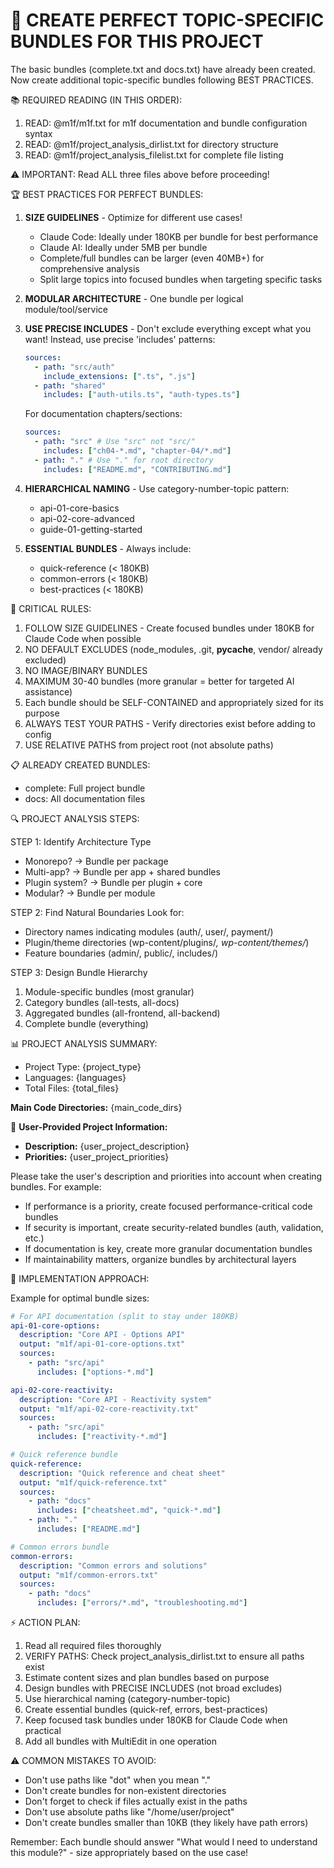 # 🎯 CREATE PERFECT TOPIC-SPECIFIC BUNDLES FOR THIS PROJECT

The basic bundles (complete.txt and docs.txt) have already been created. Now
create additional topic-specific bundles following BEST PRACTICES.

📚 REQUIRED READING (IN THIS ORDER):

1. READ: @m1f/m1f.txt for m1f documentation and bundle configuration syntax
2. READ: @m1f/project_analysis_dirlist.txt for directory structure
3. READ: @m1f/project_analysis_filelist.txt for complete file listing

⚠️ IMPORTANT: Read ALL three files above before proceeding!

🏆 BEST PRACTICES FOR PERFECT BUNDLES:

1. **SIZE GUIDELINES** - Optimize for different use cases!

   - Claude Code: Ideally under 180KB per bundle for best performance
   - Claude AI: Ideally under 5MB per bundle
   - Complete/full bundles can be larger (even 40MB+) for comprehensive analysis
   - Split large topics into focused bundles when targeting specific tasks

2. **MODULAR ARCHITECTURE** - One bundle per logical module/tool/service

3. **USE PRECISE INCLUDES** - Don't exclude everything except what you want!
   Instead, use precise 'includes' patterns:

   ```yaml
   sources:
     - path: "src/auth"
       include_extensions: [".ts", ".js"]
     - path: "shared"
       includes: ["auth-utils.ts", "auth-types.ts"]
   ```

   For documentation chapters/sections:

   ```yaml
   sources:
     - path: "src" # Use "src" not "src/"
       includes: ["ch04-*.md", "chapter-04/*.md"]
     - path: "." # Use "." for root directory
       includes: ["README.md", "CONTRIBUTING.md"]
   ```

4. **HIERARCHICAL NAMING** - Use category-number-topic pattern:

   - api-01-core-basics
   - api-02-core-advanced
   - guide-01-getting-started

5. **ESSENTIAL BUNDLES** - Always include:
   - quick-reference (< 180KB)
   - common-errors (< 180KB)
   - best-practices (< 180KB)

🚨 CRITICAL RULES:

1. FOLLOW SIZE GUIDELINES - Create focused bundles under 180KB for Claude Code
   when possible
2. NO DEFAULT EXCLUDES (node_modules, .git, **pycache**, vendor/ already
   excluded)
3. NO IMAGE/BINARY BUNDLES
4. MAXIMUM 30-40 bundles (more granular = better for targeted AI assistance)
5. Each bundle should be SELF-CONTAINED and appropriately sized for its purpose
6. ALWAYS TEST YOUR PATHS - Verify directories exist before adding to config
7. USE RELATIVE PATHS from project root (not absolute paths)

📋 ALREADY CREATED BUNDLES:

- complete: Full project bundle
- docs: All documentation files

🔍 PROJECT ANALYSIS STEPS:

STEP 1: Identify Architecture Type

- Monorepo? → Bundle per package
- Multi-app? → Bundle per app + shared bundles
- Plugin system? → Bundle per plugin + core
- Modular? → Bundle per module

STEP 2: Find Natural Boundaries Look for:

- Directory names indicating modules (auth/, user/, payment/)
- Plugin/theme directories (wp-content/plugins/_, wp-content/themes/_)
- Feature boundaries (admin/, public/, includes/)

STEP 3: Design Bundle Hierarchy

1. Module-specific bundles (most granular)
2. Category bundles (all-tests, all-docs)
3. Aggregated bundles (all-frontend, all-backend)
4. Complete bundle (everything)

📊 PROJECT ANALYSIS SUMMARY:

- Project Type: {project_type}
- Languages: {languages}
- Total Files: {total_files}

**Main Code Directories:** {main_code_dirs}

📝 **User-Provided Project Information:**
- **Description:** {user_project_description}
- **Priorities:** {user_project_priorities}

Please take the user's description and priorities into account when creating bundles. For example:
- If performance is a priority, create focused performance-critical code bundles
- If security is important, create security-related bundles (auth, validation, etc.)
- If documentation is key, create more granular documentation bundles
- If maintainability matters, organize bundles by architectural layers

📝 IMPLEMENTATION APPROACH:

Example for optimal bundle sizes:

```yaml
# For API documentation (split to stay under 180KB)
api-01-core-options:
  description: "Core API - Options API"
  output: "m1f/api-01-core-options.txt"
  sources:
    - path: "src/api"
      includes: ["options-*.md"]

api-02-core-reactivity:
  description: "Core API - Reactivity system"
  output: "m1f/api-02-core-reactivity.txt"
  sources:
    - path: "src/api"
      includes: ["reactivity-*.md"]

# Quick reference bundle
quick-reference:
  description: "Quick reference and cheat sheet"
  output: "m1f/quick-reference.txt"
  sources:
    - path: "docs"
      includes: ["cheatsheet.md", "quick-*.md"]
    - path: "."
      includes: ["README.md"]

# Common errors bundle
common-errors:
  description: "Common errors and solutions"
  output: "m1f/common-errors.txt"
  sources:
    - path: "docs"
      includes: ["errors/*.md", "troubleshooting.md"]
```

⚡ ACTION PLAN:

1. Read all required files thoroughly
2. VERIFY PATHS: Check project_analysis_dirlist.txt to ensure all paths exist
3. Estimate content sizes and plan bundles based on purpose
4. Design bundles with PRECISE INCLUDES (not broad excludes)
5. Use hierarchical naming (category-number-topic)
6. Create essential bundles (quick-ref, errors, best-practices)
7. Keep focused task bundles under 180KB for Claude Code when practical
8. Add all bundles with MultiEdit in one operation

⚠️ COMMON MISTAKES TO AVOID:

- Don't use paths like "dot" when you mean "."
- Don't create bundles for non-existent directories
- Don't forget to check if files actually exist in the paths
- Don't use absolute paths like "/home/user/project"
- Don't create bundles smaller than 10KB (they likely have path errors)

Remember: Each bundle should answer "What would I need to understand this
module?" - size appropriately based on the use case!
